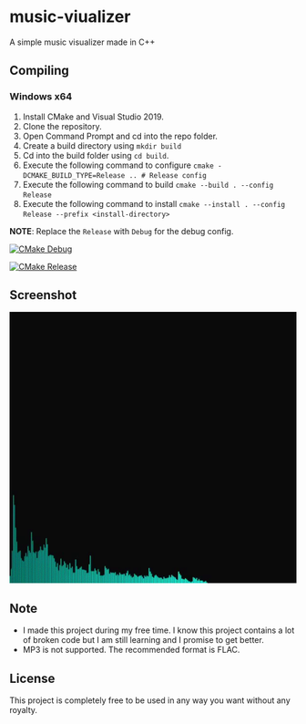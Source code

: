 # music-viualizer
A simple music visualizer made in C++

## Compiling

### Windows x64
1) Install CMake and Visual Studio 2019.
2) Clone the repository.
3) Open Command Prompt and cd into the repo folder.
4) Create a build directory using `mkdir build`
5) Cd into the build folder using `cd build`.
6) Execute the following command to configure
     ```cmake -DCMAKE_BUILD_TYPE=Release .. # Release config```
7) Execute the following command to build ```cmake --build . --config Release```
8) Execute the following command to install ```cmake --install . --config Release --prefix <install-directory>```

__NOTE__: Replace the `Release` with `Debug` for the debug config.

[![CMake Debug](https://github.com/dotslashinit-sh/music-visualizer/actions/workflows/cmake-windows-debug.yml/badge.svg)](https://github.com/dotslashinit-sh/music-visualizer/actions/workflows/cmake-windows-debug.yml)

[![CMake Release](https://github.com/dotslashinit-sh/music-visualizer/actions/workflows/cmake-windows-release.yml/badge.svg)](https://github.com/dotslashinit-sh/music-visualizer/actions/workflows/cmake-windows-release.yml)

## Screenshot
![visualizer-gif](images/visualizer-updated.gif)

## Note
- I made this project during my free time. I know this project contains a lot of broken code but I am still learning and I promise to get better.
- MP3 is not supported. The recommended format is FLAC.

## License
This project is completely free to be used in any way you want without any royalty.
